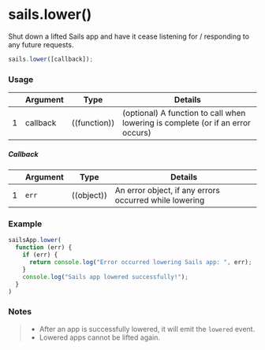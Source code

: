 # sails.lower()

Shut down a lifted Sails app and have it cease listening for / responding to any future requests.



```javascript
sails.lower([callback]);
```


### Usage

|   |          Argument           | Type                | Details
|---| --------------------------- | ------------------- | -----------
| 1 |        callback             | ((function))        | (optional) A function to call when lowering is complete (or if an error occurs)

##### Callback

|   | Argument  | Type         | Details |
|---|-----------|:------------:|---------|
| 1 | `err`     | ((object))   | An error object, if any errors occurred while lowering


### Example

```javascript
sailsApp.lower(
  function (err) {
    if (err) {
      return console.log("Error occurred lowering Sails app: ", err);
    }
    console.log("Sails app lowered successfully!");
  }
)
```

### Notes
> - After an app is successfully lowered, it will emit the `lowered` event.
> - Lowered apps cannot be lifted again.

<docmeta name="displayName" value="sails.lower()">
<docmeta name="pageType" value="method">

